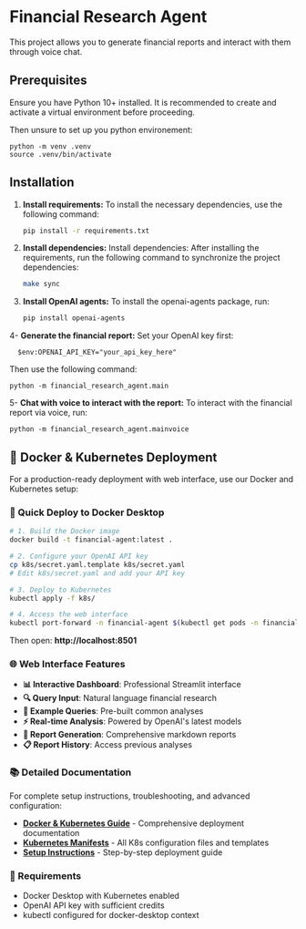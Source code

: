# Financial Research Agent

This project allows you to generate financial reports and interact with them through voice chat.

## Prerequisites

Ensure you have Python 10+ installed. It is recommended to create and activate a virtual environment before proceeding.

Then unsure to set up you python environement:

   `python -m venv .venv`<br>
   `source .venv/bin/activate`

## Installation

1. **Install requirements:**
   To install the necessary dependencies, use the following command:

   ```bash
   pip install -r requirements.txt

2. **Install dependencies:**
Install dependencies: After installing the requirements, run the following command to synchronize the project dependencies:

   ```bash
   make sync

3. **Install OpenAI agents:**
To install the openai-agents package, run:
    ```bash
    pip install openai-agents

4- **Generate the financial report:**
Set your OpenAI key first:
   
      $env:OPENAI_API_KEY="your_api_key_here"
Then use the following command:

    python -m financial_research_agent.main

5- **Chat with voice to interact with the report:**
To interact with the financial report via voice, run:

    python -m financial_research_agent.mainvoice

## 🐳 Docker & Kubernetes Deployment

For a production-ready deployment with web interface, use our Docker and Kubernetes setup:

### 🚀 Quick Deploy to Docker Desktop

```bash
# 1. Build the Docker image
docker build -t financial-agent:latest .

# 2. Configure your OpenAI API key
cp k8s/secret.yaml.template k8s/secret.yaml
# Edit k8s/secret.yaml and add your API key

# 3. Deploy to Kubernetes
kubectl apply -f k8s/

# 4. Access the web interface
kubectl port-forward -n financial-agent $(kubectl get pods -n financial-agent -l app=financial-agent-web -o jsonpath='{.items[0].metadata.name}') 8501:8501
```

Then open: **http://localhost:8501**

### 🌐 Web Interface Features

- **📊 Interactive Dashboard**: Professional Streamlit interface
- **🔍 Query Input**: Natural language financial research
- **📌 Example Queries**: Pre-built common analyses
- **⚡ Real-time Analysis**: Powered by OpenAI's latest models
- **📄 Report Generation**: Comprehensive markdown reports
- **📋 Report History**: Access previous analyses

### 📚 Detailed Documentation

For complete setup instructions, troubleshooting, and advanced configuration:
- **[Docker & Kubernetes Guide](README_DOCKER.md)** - Comprehensive deployment documentation
- **[Kubernetes Manifests](k8s/)** - All K8s configuration files and templates
- **[Setup Instructions](k8s/README.md)** - Step-by-step deployment guide

### 🔧 Requirements

- Docker Desktop with Kubernetes enabled
- OpenAI API key with sufficient credits
- kubectl configured for docker-desktop context

